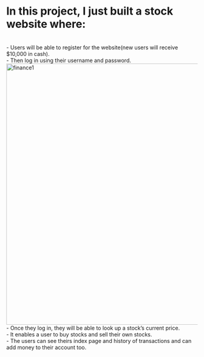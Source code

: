 <h1>In this project, I just built a stock website where:</h1>
<br>
    - Users will be able to register for the website(new users will receive $10,000 in cash).
  <br>
    - Then log in using their username and password.
    <img width="687" alt="finance1" src="https://user-images.githubusercontent.com/49017973/79014431-8e796f80-7b73-11ea-810b-75fb108b5431.png">
 <br>
    - Once they log in, they will be able to look up a stock’s current price.
    <br>
    - It enables a user to buy stocks and sell their own stocks.
    <br>
    - The users can see theirs index page and history of transactions and can add money to their account too.
